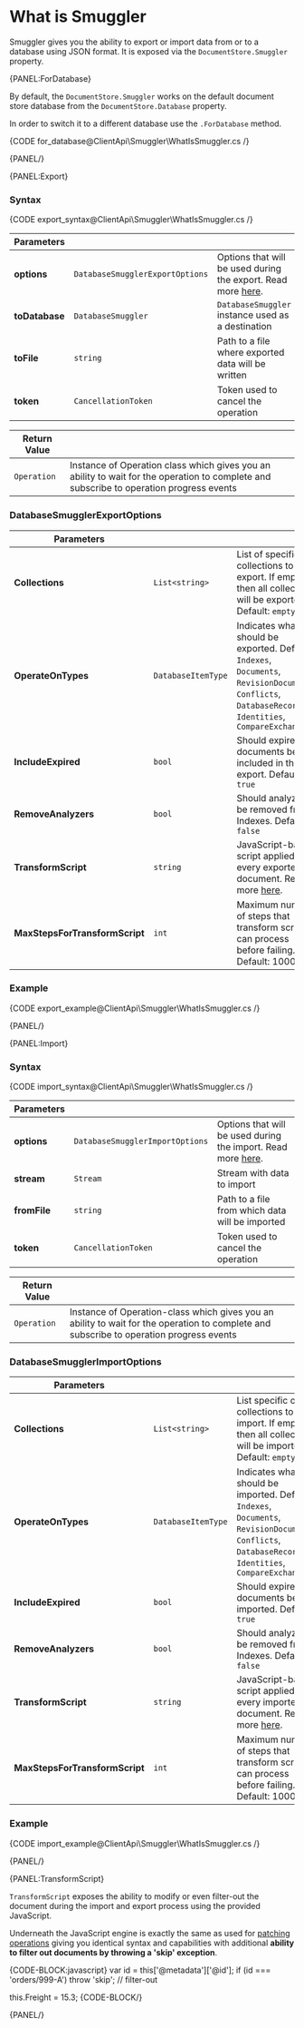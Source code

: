 ﻿# What is Smuggler

Smuggler gives you the ability to export or import data from or to a database using JSON format. It is exposed via the `DocumentStore.Smuggler` property.

{PANEL:ForDatabase}

By default, the `DocumentStore.Smuggler` works on the default document store database from the `DocumentStore.Database` property. 

In order to switch it to a different database use the `.ForDatabase` method.

{CODE for_database@ClientApi\Smuggler\WhatIsSmuggler.cs /}

{PANEL/}

{PANEL:Export}

### Syntax

{CODE export_syntax@ClientApi\Smuggler\WhatIsSmuggler.cs /}

| Parameters | | |
| ------------- | ------------- | ----- |
| **options** | `DatabaseSmugglerExportOptions` | Options that will be used during the export. Read more [here](../../client-api/smuggler/what-is-smuggler#databasesmugglerexportoptions). |
| **toDatabase** | `DatabaseSmuggler` | `DatabaseSmuggler` instance used as a destination |
| **toFile** | `string` | Path to a file where exported data will be written |
| **token** | `CancellationToken` | Token used to cancel the operation |

| Return Value | | 
| ------------- | ----- |
| `Operation` | Instance of Operation class which gives you an ability to wait for the operation to complete and subscribe to operation progress events |

### DatabaseSmugglerExportOptions

| Parameters | | |
| ------------- | ------------- | ----- |
| **Collections** | `List<string>` | List of specific collections to export. If empty, then all collections will be exported. Default: `empty` |
| **OperateOnTypes** | `DatabaseItemType` | Indicates what should be exported. Default: `Indexes`, `Documents`, `RevisionDocuments`, `Conflicts`, `DatabaseRecord`, `Identities`, `CompareExchange` |
| **IncludeExpired** | `bool` | Should expired documents be included in the export. Default: `true` |
| **RemoveAnalyzers** | `bool` | Should analyzers be removed from Indexes. Default: `false` |
| **TransformScript** | `string` | JavaScript-based script applied to every exported document. Read more [here](../../client-api/smuggler/what-is-smuggler#transformscript). |
| **MaxStepsForTransformScript** | `int` | Maximum number of steps that transform script can process before failing. Default: 10000 |

### Example

{CODE export_example@ClientApi\Smuggler\WhatIsSmuggler.cs /}

{PANEL/}

{PANEL:Import}

### Syntax

{CODE import_syntax@ClientApi\Smuggler\WhatIsSmuggler.cs /}

| Parameters | | |
| ------------- | ------------- | ----- |
| **options** | `DatabaseSmugglerImportOptions` | Options that will be used during the import. Read more [here](../../client-api/smuggler/what-is-smuggler#databasesmugglerimportoptions). |
| **stream** | `Stream` | Stream with data to import |
| **fromFile** | `string` | Path to a file from which data will be imported |
| **token** | `CancellationToken` | Token used to cancel the operation |

| Return Value | | 
| ------------- | ----- |
| `Operation` | Instance of Operation-class which gives you an ability to wait for the operation to complete and subscribe to operation progress events |

### DatabaseSmugglerImportOptions

| Parameters | | |
| ------------- | ------------- | ----- |
| **Collections** | `List<string>` | List specific of collections to import. If empty then all collections will be imported. Default: `empty` |
| **OperateOnTypes** | `DatabaseItemType` | Indicates what should be imported. Default: `Indexes`, `Documents`, `RevisionDocuments`, `Conflicts`, `DatabaseRecord`, `Identities`, `CompareExchange` |
| **IncludeExpired** | `bool` | Should expired documents be imported. Default: `true` |
| **RemoveAnalyzers** | `bool` | Should analyzers be removed from Indexes. Default: `false` |
| **TransformScript** | `string` | JavaScript-based script applied to every imported document. Read more [here](../../client-api/smuggler/what-is-smuggler#transformscript). |
| **MaxStepsForTransformScript** | `int` | Maximum number of steps that transform script can process before failing. Default: 10000 |

### Example

{CODE import_example@ClientApi\Smuggler\WhatIsSmuggler.cs /}

{PANEL/}

{PANEL:TransformScript}

`TransformScript` exposes the ability to modify or even filter-out the document during the import and export process using the provided JavaScript. 

Underneath the JavaScript engine is exactly the same as used for [patching operations](../../client-api/operations/patching/single-document) giving you identical syntax and capabilities with additional **ability to filter out documents by throwing a 'skip' exception**.

{CODE-BLOCK:javascript}
var id = this['@metadata']['@id'];
if (id === 'orders/999-A')
    throw 'skip'; // filter-out

this.Freight = 15.3;
{CODE-BLOCK/}

{PANEL/}
